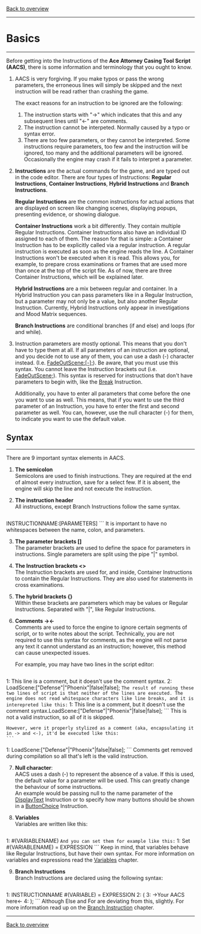 [Back to overview](index.md)

---
# Basics
---
Before getting into the Instructions of the **Ace Attorney Casing Tool Script (AACS)**, there is some information and terminology that you ought to know.

1. AACS is very forgiving. If you make typos or pass the wrong parameters, the erroneous lines will simply be skipped and the next instruction will be read rather than crashing the game.
    
    The exact reasons for an instruction to be ignored are the following:
    1. The instruction starts with "->" which indicates that this and any subsequent lines until "<-" are comments.
    2. The instruction cannot be interpeted. Normally caused by a typo or syntax error.
    3. There are too few parameters, or they cannot be interpreted. Some instructions require parameters, too few and the instruction will be ignored, too many and the additional parameters will be ignored. Occasionally the engine may crash if it fails to interpret a parameter.

2. **Instructions** are the actual commands for the game, and are typed out in the code editor. There are four types of Instructions: **Regular Instructions**, **Container Instructions**, **Hybrid Instructions** and **Branch Instructions**.

    **Regular Instructions** are the common instructions for actual actions that are displayed on screen like changing scenes, displaying popups, presenting evidence, or showing dialogue.
 
    **Container Instructions** work a bit differently. They contain multiple Regular Instructions. Container Instructions also have an individual ID assigned to each of them. The reason for that is simple: a Container Instruction has to be explicitly called via a regular instruction. A regular instruction is executed as soon as the engine reads the line. A Container Instructions won't be executed when it is read. This allows you, for example, to prepare cross examinations or frames that are used more than once at the top of the script file. As of now, there are three Container Instructions, which will be explained later.
 
    **Hybrid Instructions** are a mix between regular and container. In a Hybrid Instruction you can pass parameters like in a Regular Instruction, but a parameter may not only be a value, but also another Regular Instruction. Currently, Hybrid Instructions only appear in investigations and Mood Matrix sequences.

    **Branch Instructions** are conditional branches (if and else) and loops (for and while).

3. Instruction parameters are mostly optional. This means that you don't have to type them at all. If all parameters of an instruction are optional, and you decide not to use any of them, you can use a dash (-) character instead. (I.e. [FadeOutScene:[-];](FadeOutScene.md)). Be aware, that you must use this syntax. You cannot leave the Instruction brackets out (i.e. [FadeOutScene;](FadeOutScene.md)). This syntax is reserved for instructions that don't have parameters to begin with, like the [Break](Break.md) Instruction. 

	Additionally, you have to enter all parameters that come before the one you want to use as well. This means, that if you want to use the third parameter of an Instruction, you have to enter the first and second parameter as well. You can, however, use the null character (-) for them, to indicate you want to use the default value.

## Syntax
---
There are 9 important syntax elements in AACS.
1. **The semicolon**  
    Semicolons are used to finish instructions. They are required at the end of almost every instruction, save for a select few. If it is absent, the engine will skip the line and not execute the instruction.
    
2. **The instruction header**  
	All instructions, except Branch Instructions follow the same syntax.
	```
INSTRUCTIONNAME:[PARAMETERS]
	``` 
	It is important to have no whitespaces between the name, colon, and parameters.

3. **The parameter brackets []**  
	The parameter brackets are used to define the space for parameters in instructions. Single parameters are split using the pipe "\|" symbol.

4. **The Instruction brackets <>**  
	The Instruction brackets are used for, and inside, Container Instructions to contain the Regular Instructions. They are also used for statements in cross examinations.

5. **The hybrid brackets {}**  
	Within these brackets are parameters which may be values or Regular Instructions. Separated with "\|", like Regular Instructions.

6. **Comments -><-**  
	Comments are used to force the engine to ignore certain segments of script, or to write notes about the script. Technically, you are not required to use this syntax for comments, as the engine will not parse any text it cannot understand as an instruction; however, this method can cause unexpected issues.
    
	For example, you may have two lines in the script editor:
	```
1: This line is a comment, but it doesn't use the comment syntax.
2: LoadScene:["Defense"|"Phoenix"|false|false];
	```
	The result of running these two lines of script is that neither of the lines are executed. The engine does not read whitespace characters like line breaks, and it is interepreted like this:
	```
1: This line is a comment, but it doesn't use the comment syntax.LoadScene:["Defense"|"Phoenix"|false|false];
	```
	This is not a valid instruction, so all of it is skipped.

	However, were it properly stylized as a comment (aka, encapsulating it in -> and <-), it'd be executed like this:
	```
1: LoadScene:["Defense"|"Phoenix"|false|false];
	```
	Comments get removed during compilation so all that's left is the valid instruction.

7. **Null character**:  
	AACS uses a dash (-) to represent the absence of a value. If this is used, the default value for a parameter will be used. This can greatly change the behaviour of some instructions.   
	An example would be passing null to the name parameter of the [DisplayText](DisplayText.md) Instruction or to specify how many buttons should be shown in a [ButtonChoice](ButtonChoice.md) Instruction.

8. **Variables**  
	Variables are written like this:
	```
1: #(VARIABLENAME) 
	```
	And you can set them for example like this:
	```
1: Set #(VARIABLENAME) = EXPRESSION
	```
	Keep in mind, that variables behave like Regular Instructions, but have their own syntax. For more information on variables and expressions read the [Variables](Variables.md) chapter.

9. **Branch Instructions**  
	Branch Instructions are declared using the following syntax:
	```
1: INSTRUCTIONNAME #(VARIABLE) = EXPRESSION
2: (
3:   ->Your AACS here<-
4: ); 
	```
	Although Else and For are deviating from this, slightly. For more information read up on the [Branch Instruction](Branch-Instructions.md) chapter.

---
[Back to overview](index.md)